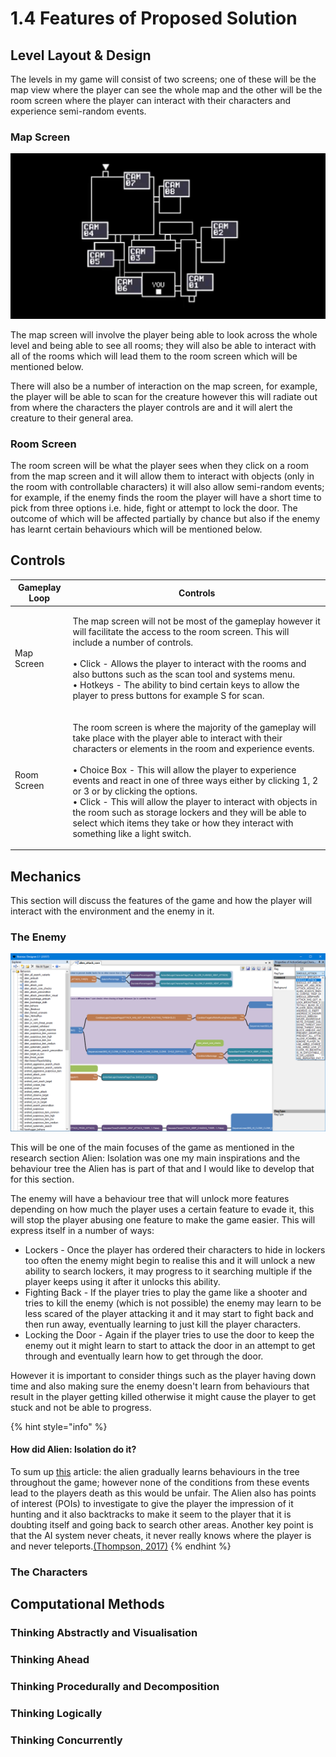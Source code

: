 # 1.4 Features of Proposed Solution

## Level Layout & Design

The levels in my game will consist of two screens; one of these will be the map view where the player can see the whole map and the other will be the room screen where the player can interact with their characters and experience semi-random events.

### Map Screen

![The camera screen from FNAF.](<../.gitbook/assets/image (3).png>)

The map screen will involve the player being able to look across the whole level and being able to see all rooms; they will also be able to interact with all of the rooms which will lead them to the room screen which will be mentioned below.&#x20;

There will also be a number of interaction on the map screen, for example, the player will be able to scan for the creature however this will radiate out from where the characters the player controls are and it will alert the creature to their general area.

### Room Screen

The room screen will be what the player sees when they click on a room from the map screen and it will allow them to interact with objects (only in the room with controllable characters) it will also allow semi-random events; for example, if the enemy finds the room the player will have a short time to pick from three options i.e. hide, fight or attempt to lock the door. The outcome of which will be affected partially by chance but also if the enemy has learnt certain behaviours which will be mentioned below.

## Controls

| Gameplay Loop | Controls                                                                                                                                                                                                                                                                                                                                                                                                                                                                                                                                                             |
| ------------- | -------------------------------------------------------------------------------------------------------------------------------------------------------------------------------------------------------------------------------------------------------------------------------------------------------------------------------------------------------------------------------------------------------------------------------------------------------------------------------------------------------------------------------------------------------------------- |
| Map Screen    | <p>The map screen will not be most of the gameplay however it will facilitate the access to the room screen. This will include a number of controls.<br><br>• Click - Allows the player to interact with the rooms and also buttons such as the scan  tool and systems menu.<br>• Hotkeys - The ability to bind certain keys to allow the player to press buttons for example S for scan.</p>                                                                                                                                                                        |
| Room Screen   | <p>The room screen is where the majority of the gameplay will take place with the player able to interact with their characters or elements in the room and experience events.<br><br>• Choice Box - This will allow the player to experience events and react in one of three ways either by clicking 1, 2 or 3 or by clicking the options.<br>• Click - This will allow the player to interact with objects in the room such as storage lockers and they will be able to select which items they take or how they interact with something like a light switch.</p> |

## Mechanics

This section will discuss the features of the game and how the player will interact with the environment and the enemy in it.

### The Enemy

![A screenshot of part of the behaviour tree from Alien: Isolation.](../.gitbook/assets/image.png)

This will be one of the main focuses of the game as mentioned in the research section Alien: Isolation was one my main inspirations and the behaviour tree the Alien has is part of that and I would like to develop that for this section.

The enemy will have a behaviour tree that will unlock more features depending on how much the player uses a certain feature to evade it, this will stop the player abusing one feature to make the game easier. This will express itself in a number of ways:

* Lockers - Once the player has ordered their characters to hide in lockers too often the enemy might begin to realise this and it will unlock a new ability to search lockers, it may progress to it searching multiple if the player keeps using it after it unlocks this ability.
* Fighting Back - If the player tries to play the game like a shooter and tries to kill the enemy (which is not possible) the enemy may learn to be less scared of the player attacking it and it may start to fight back and then run away, eventually learning to just kill the player characters.
* Locking the Door - Again if the player tries to use the door to keep the enemy out it might learn to start to attack the door in an attempt to get through and eventually learn how to get through the door.

However it is important to consider things such as the player having down time and also making sure the enemy doesn't learn from behaviours that result in the player getting killed otherwise it might cause the player to get stuck and not be able to progress.

{% hint style="info" %}
#### How did Alien: Isolation do it?

To sum up [this](https://becominghuman.ai/the-perfect-organism-d350c05d8960) article: the alien gradually learns behaviours in the tree throughout the game; however none of the conditions from these events lead to the players death as this would be unfair. The Alien also has points of interest (POIs) to investigate to give the player the impression of it hunting and it also backtracks to make it seem to the player that it is doubting itself and going back to search other areas. Another key point is that the AI system never cheats, it never really knows where the player is and never teleports.[(Thompson, 2017)](../reference-list.md#1.4-features-of-proposed-solution)
{% endhint %}

### The Characters



## Computational Methods

### Thinking Abstractly and Visualisation

### Thinking Ahead

### Thinking Procedurally and Decomposition

### Thinking Logically

### Thinking Concurrently


